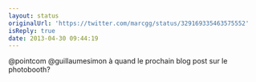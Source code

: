 ```yaml
---
layout: status
originalUrl: 'https://twitter.com/marcgg/status/329169335463575552'
isReply: true
date: 2013-04-30 09:44:19
---
```


@pointcom @guillaumesimon à quand le prochain blog post sur le photobooth?

